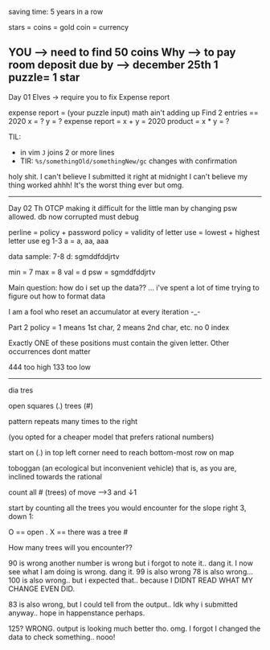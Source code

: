 saving time: 5 years in a row

stars = coins = gold coin = currency

YOU --> need to find 50 coins
Why --> to pay room deposit
due by --> december 25th
1 puzzle= 1 star
--------------
Day 01
Elves -> require you to fix Expense report 

expense report = (your puzzle input)
math ain't adding up
Find 2 entries == 2020
x = ?
y = ?
expense report = x + y = 2020
product = x * y = ?

TIL: 
- in vim `J` joins 2 or more lines
- TIR: `%s/somethingOld/somethingNew/gc`  changes with confirmation

holy shit. I can't believe I submitted it right at midnight
I can't believe my thing worked ahhh!
It's the worst thing ever but omg.

--------------
Day 02
Th OTCP making it difficult for the little man by changing psw allowed.
db now corrupted
must debug

perline = policy + password
policy = validity of letter use = lowest + highest letter use eg 1-3 a = a, aa, aaa

data sample:
7-8 d: sgmddfddjrtv

min = 7
max = 8
val = d
psw = sgmddfddjrtv

Main question: how do i set up the data??
... i've spent a lot of time trying to figure out how to format data

I am a fool who reset an accumulator at every iteration -_-

Part 2
policy = 1 means 1st char, 2 means 2nd char, etc.
no 0 index

Exactly ONE of these positions must contain the given letter. 
Other occurrences dont matter

444 too high
133 too low

---------------

dia tres

open squares (.)
trees (#)

pattern repeats many times to the right

(you opted for a cheaper model that prefers rational numbers)

start on (.) in top left corner
need to reach bottom-most row on map

toboggan (an ecological but inconvenient vehicle) that is, as you are, inclined
towards the rational

count all # (trees) of move -->3 and ↓1

start by counting all the trees you would encounter for the slope right 3, down 1:

O == open .
X == there was a tree #

How many trees will you encounter??

90 is wrong
another number is wrong but i forgot to note it.. dang it.
I now see what I am doing is wrong. dang it.
99 is also wrong
78 is also wrong...
100 is also wrong.. but i expected that.. because I DIDNT READ WHAT MY CHANGE
EVEN DID. 

83 is also wrong, but I could tell from the output.. Idk why i submitted
anyway.. hope in happenstance perhaps.

125? WRONG. output is looking much better tho.
omg. I forgot I changed the data to check something.. nooo!
